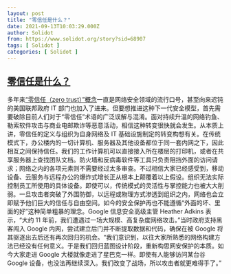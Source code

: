 ```yaml
---
layout: post
title: "零信任是什么？"
date: 2021-09-13T10:03:29.000Z
author: Solidot
from: https://www.solidot.org/story?sid=68907
tags: [ Solidot ]
categories: [ Solidot ]
---
```

<!--1631527409000-->
[零信任是什么？](https://www.solidot.org/story?sid=68907)
------

<div>
多年来<a href="https://www.wired.com/story/what-is-zero-trust/" target="_blank">“零信任（zero trust）”概念</a>一直是网络安全领域的流行口号，甚至向来迟钝的美国联邦政府 IT 部门也加入了进来。但要想推进这种下一代安全模型，首先需要破除目前人们对于“零信任”术语的广泛误解与混淆。面对持续升温的网络钓鱼、勒索软件攻击与商业电邮欺诈等恶意活动，相信这种转变很快就会发生。从本质上讲，零信任的定义与组织为自身网络及 IT 基础设施制定的转变构想有关。在传统模式下，办公楼内的一切计算机、服务器及其他设备都位于同一套内网之下，因此相互之间保持信任。我们的工作计算机可以直接接入所在楼层的打印机，或者在共享服务器上查找团队文档。防火墙和反病毒软件等工具只负责阻挡外面的访问请求；网络之内的各项元素则不需要经过太多审查。不过相信大家已经感受到，移动设备、云服务与远程办公的爆炸式增长正从根本上颠覆着以上假设。组织无法实际控制员工所使用的具体设备。即使可以，传统模式的灵活性与掌控能力也被大大削弱。一旦攻击者突破了外围防御，以远程或物理方式渗透到组织之内，网络也会立即赋予他们巨大的信任与自由空间。如今的安全保护再也不能遵循“外面的坏、里面的好”这种简单粗暴的理念。Google 信息安全高级主管 Heather Adkins 表示，“大约 11 年前，我们遭遇过一场大规模、高复杂度网络攻击。”当时政府支持黑客闯入 Google 内网，尝试建立后门并不断提取数据和代码，确保在被 Google 将其驱逐出去后还有再次回归的机会。“我们意识到，以往大家所熟悉的网络构建方法已经没有任何意义。于是我们回归蓝图设计阶段，重新构思网安保护的本质。如今大家走进 Google 大楼就像走进了星巴克一样。即使有人能够访问某台谷 Google 设备，也没法再继续深入。我们改变了战场，所以攻击者就更难得手了。”
</div>

